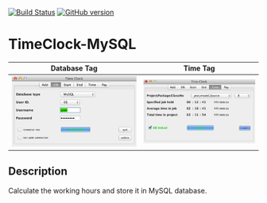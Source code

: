 [![Build Status](https://travis-ci.org/gaborkolozsy/TimeClock-MySQL.svg)](https://travis-ci.org/gaborkolozsy/TimeClock-MySQL)
[![GitHub version](https://badge.fury.io/gh/gaborkolozsy%2FTimeClock-MySQL.svg)](https://badge.fury.io/gh/gaborkolozsy%2FTimeClock-MySQL)

# TimeClock-MySQL

Database Tag  |  Time Tag
:------------:|:------------:
![](https://github.com/gaborkolozsy/TimeClock-MySQL/blob/develop/resources/TimeClock-DB.png) | ![](https://github.com/gaborkolozsy/TimeClock-MySQL/blob/develop/resources/TimeClock-Time.png)

## Description
Calculate the working hours and store it in MySQL database.

